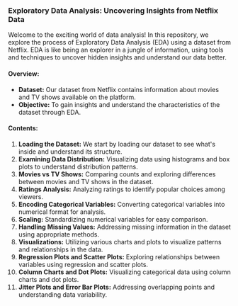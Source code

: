 ### Exploratory Data Analysis: Uncovering Insights from Netflix Data

Welcome to the exciting world of data analysis! In this repository, we explore the process of Exploratory Data Analysis (EDA) using a dataset from Netflix. EDA is like being an explorer in a jungle of information, using tools and techniques to uncover hidden insights and understand our data better.

#### Overview:
- **Dataset:** Our dataset from Netflix contains information about movies and TV shows available on the platform.
- **Objective:** To gain insights and understand the characteristics of the dataset through EDA.

#### Contents:
1. **Loading the Dataset:** We start by loading our dataset to see what's inside and understand its structure.
2. **Examining Data Distribution:** Visualizing data using histograms and box plots to understand distribution patterns.
3. **Movies vs TV Shows:** Comparing counts and exploring differences between movies and TV shows in the dataset.
4. **Ratings Analysis:** Analyzing ratings to identify popular choices among viewers.
5. **Encoding Categorical Variables:** Converting categorical variables into numerical format for analysis.
6. **Scaling:** Standardizing numerical variables for easy comparison.
7. **Handling Missing Values:** Addressing missing information in the dataset using appropriate methods.
8. **Visualizations:** Utilizing various charts and plots to visualize patterns and relationships in the data.
9. **Regression Plots and Scatter Plots:** Exploring relationships between variables using regression and scatter plots.
10. **Column Charts and Dot Plots:** Visualizing categorical data using column charts and dot plots.
11. **Jitter Plots and Error Bar Plots:** Addressing overlapping points and understanding data variability.


